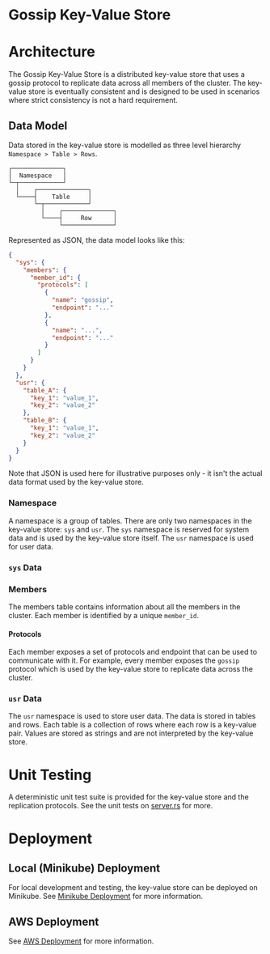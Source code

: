 # Gossip Key-Value Store

# Architecture
The Gossip Key-Value Store is a distributed key-value store that uses a gossip protocol to replicate data across all
members of the cluster. The key-value store is eventually consistent and is designed to be used in scenarios where 
strict consistency is not a hard requirement.

## Data Model
Data stored in the key-value store is modelled as three level hierarchy `Namespace > Table > Rows`. 

```
┌──────────────┐              
│  Namespace   │             
└─┬────────────┘              
  │    ┌──────────────┐       
  └────┤    Table     │       
       └─┬────────────┘       
         │    ┌──────────────┐
         └────┤     Row      │
              └──────────────┘
```

Represented as JSON, the data model looks like this:

```json
{
  "sys": {
    "members": {
      "member_id": {
        "protocols": [
          {
            "name": "gossip",
            "endpoint": "..."
          },
          {
            "name": "...",
            "endpoint": "..."
          }
        ]
      }
    }
  },
  "usr": {
    "table_A": {
      "key_1": "value_1",
      "key_2": "value_2"
    },
    "table_B": {
      "key_1": "value_1",
      "key_2": "value_2"
    }
  }
}
```
Note that JSON is used here for illustrative purposes only - it isn't the actual data format used by the key-value 
store.

### Namespace
A namespace is a group of tables. There are only two namespaces in the key-value store: `sys` and `usr`. The `sys` 
namespace is reserved for system data and is used by the key-value store itself. The `usr` namespace is used for user
data.

### `sys` Data

### Members
The members table contains information about all the members in the cluster. Each member is identified by a unique
`member_id`.

#### Protocols
Each member exposes a set of protocols and endpoint that can be used to communicate with it. For example, every member
exposes the `gossip` protocol which is used by the key-value store to replicate data across the cluster.

### `usr` Data
The `usr` namespace is used to store user data. The data is stored in tables and rows. Each table is a collection of rows
where each row is a key-value pair. Values are stored as strings and are not interpreted by the key-value store.

# Unit Testing
A deterministic unit test suite is provided for the key-value store and the replication protocols. See the unit tests 
on [server.rs](./kv/server.rs) for more.

# Deployment
## Local (Minikube) Deployment
For local development and testing, the key-value store can be deployed on Minikube. See [Minikube Deployment](./deployment/local/README.md) 
for more information.

## AWS Deployment
See [AWS Deployment](./deployment/aws/README.md) for more information. 